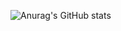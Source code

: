![Anurag's GitHub stats](https://github-readme-stats.vercel.app/api?username=kocaqi&show_icons=true&theme=radical)
